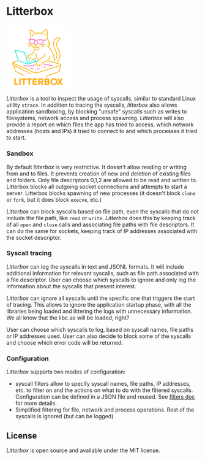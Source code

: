 # Litterbox

<img src="logo.png" style="width:33%;">

_Litterbox_ is a tool to inspect the usage of syscalls, similar to standard Linux utility `strace`.
In addition to tracing the syscalls, _litterbox_ also allows application sandboxing, by blocking "unsafe"
syscalls such as writes to filesystems, network access and process spawning. _Litterbox_ will also provide
a report on which files the app has tried to access, which network addresses (hosts and IPs) it tried to connect to
and which processes it tried to start.

### Sandbox

By default _litterbox_ is very restrictive. It doesn't allow reading or writing from and to files. It prevents creation of new and deletion of existing files and folders. Only file descriptors 0,1,2 are allowed to be read and written to.
Litterbox blocks all outgoing socket connections and attempts to start a server.
Litterbox blocks spawning of new processes (it doesn't block `clone` or `fork`, but it does block `execve`, etc.)

_Litterbox_ can block syscalls based on file path, even the syscalls that do not include the file path, like `read` or
`write`. _Litterbox_ does this by keeping track of all `open` and `close` calls and associating file paths with file
descriptors. It can do the same for sockets, keeping track of IP addresses associated with the socket descriptor.

### Syscall tracing

_Litterbox_ can log the syscalls in text and JSONL formats. It will include additional information for relevant syscalls,
such as file path associated with a file descriptor.
User can choose which syscalls to ignore and only log the information about the syscalls that present interest.

_Litterbox_ can ignore all syscalls until the specific one that triggers the start of tracing. This allows to ignore
the application startup phase, with all the libraries being loaded and littering the logs with unnecessary information.
We all know that the libc.so will be loaded, right?

User can choose which syscalls to log, based on syscall names, file paths or IP addresses used. User can also decide to
block some of the syscalls and choose which error code will be returned.

### Configuration

_Litterbox_ supports two modes of configuration:
 - syscall filters allow to specify syscall names, file paths, IP addresses, etc. to filter on and the actions on
 what to do with the filtered syscalls. Configuration can be defined in a JSON file and reused.
 See [filters doc](docs/filters.md) for more details.
 - Simplified filtering for file, network and process operations. Rest of the syscalls is ignored (but can be logged)

## License

_Litterbox_ is open source and available under the MIT license.
